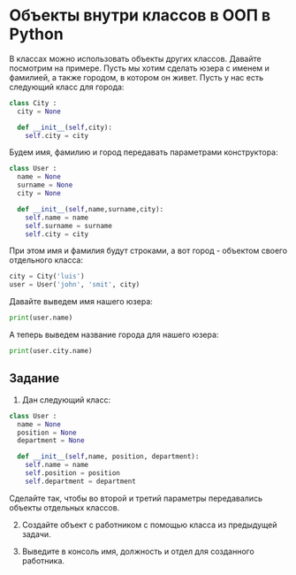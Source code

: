 # Объекты внутри классов в ООП в Python

В классах можно использовать объекты других классов. 
Давайте посмотрим на примере. Пусть мы хотим сделать 
юзера с именем и фамилией, а также городом, в котором он живет. 
Пусть у нас есть следующий класс для города:
```py
class City :
  city = None

  def __init__(self,city):
    self.city = city
```

Будем имя, фамилию и город передавать параметрами конструктора:
```py
class User :
  name = None
  surname = None
  city = None

  def __init__(self,name,surname,city):
    self.name = name
    self.surname = surname
    self.city = city
```

При этом имя и фамилия будут строками, а вот город - объектом 
своего отдельного класса:
```py
city = City('luis') 
user = User('john', 'smit', city) 
```

Давайте выведем имя нашего юзера:
```py
print(user.name) 
```

А теперь выведем название города для нашего юзера:
```py
print(user.city.name) 
```

## Задание

1. Дан следующий класс:
```py
class User :
  name = None
  position = None
  department = None

  def __init__(self,name, position, department):
    self.name = name
    self.position = position
    self.department = department
```

Сделайте так, чтобы во второй и третий параметры передавались объекты 
отдельных классов.

2. Создайте объект с работником с помощью класса из предыдущей задачи.

3. Выведите в консоль имя, должность и отдел для созданного работника.
